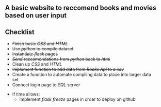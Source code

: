 ## A basic website to reccomend books and movies based on user input

## Checklist
* ~~Finish basic _CSS_ and _HTML_~~
* ~~Use _python_ to compile dataset~~
* ~~Instantiate _flask_ pages~~
* ~~_Send_ reccomendations from _python_ back to _html_~~
* Clean up _CSS_ and _HTML_
* ~~Implement function to add data from _Books Api_ to a _csv_~~
* Create a function to automate compiling data to place into larger data set
* ~~Connect login page to _SQL_ server~~
- If time allows: 
    * Implement _flask freeze_ pages in order to deploy on github